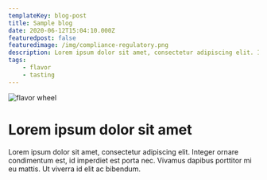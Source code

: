 ```yaml
---
templateKey: blog-post
title: Sample blog
date: 2020-06-12T15:04:10.000Z
featuredpost: false
featuredimage: /img/compliance-regulatory.png
description: Lorem ipsum dolor sit amet, consectetur adipiscing elit. Integer ornare condimentum est, id imperdiet est porta nec. Vivamus dapibus porttitor mi eu mattis. Ut viverra id elit ac bibendum.
tags:
    - flavor
    - tasting
---
```


![flavor wheel](/img/compliance-regulatory.png)

# Lorem ipsum dolor sit amet

Lorem ipsum dolor sit amet, consectetur adipiscing elit. Integer ornare condimentum est, id imperdiet est porta nec. Vivamus dapibus porttitor mi eu mattis. Ut viverra id elit ac bibendum.
